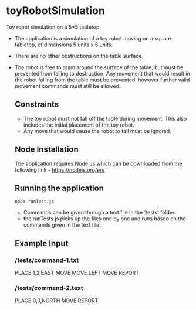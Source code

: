 # toyRobotSimulation
Toy robot simulation on a 5*5 tabletop

- The application is a simulation of a toy robot moving on a square tabletop,
  of dimensions 5 units x 5 units.
- There are no other obstructions on the table surface.
- The robot is free to roam around the surface of the table, but must be
  prevented from falling to destruction. Any movement that would result in the
  robot falling from the table must be prevented, however further valid
  movement commands must still be allowed.

  Constraints
  -----------

  - The toy robot must not fall off the table during movement. This also
    includes the initial placement of the toy robot.
  - Any move that would cause the robot to fall must be ignored.

  Node Installation
  -------------------
  The application requires Node Js which can be downloaded from the following link -
  https://nodejs.org/en/

  Running the application
  ------------------------

  ```
  node runTest.js
  ```

  - Commands can be given through a text file in the 'tests' folder.
  - the runTests.js picks up the files one by one and runs based on the commands given in the text file.

  Example Input
  ------------------------

  ### /tests/command-1.txt

  PLACE 1,2,EAST
  MOVE
  MOVE
  LEFT
  MOVE
  REPORT


  ### /tests/command-2.text

  PLACE 0,0,NORTH
  MOVE
  REPORT
